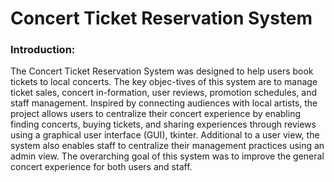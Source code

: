 # Concert Ticket Reservation System

### Introduction:
The Concert Ticket Reservation System was designed to help users book tickets to local concerts. The key objec-tives of this system are to manage ticket sales, concert in-formation, user reviews, promotion schedules, and staff management. Inspired by connecting audiences with local artists, the project allows users to centralize their concert experience by enabling finding concerts, buying tickets, and sharing experiences through reviews using a graphical user interface (GUI), tkinter.
Additional to a user view, the system also enables staff to centralize their management practices using an admin view. The overarching goal of this system was to improve the general concert experience for both users and staff.

